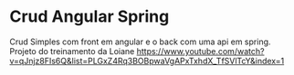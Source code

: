# Crud Angular Spring
 Crud Simples com front em angular e o back com uma api em spring.
 Projeto do treinamento da Loiane https://www.youtube.com/watch?v=qJnjz8FIs6Q&list=PLGxZ4Rq3BOBpwaVgAPxTxhdX_TfSVlTcY&index=1

